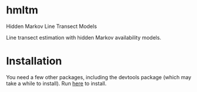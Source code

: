 hmltm
=====

Hidden Markov Line Transect Models

Line transect estimation with hidden Markov availability models.

Installation
============

You need a few other packages, including the devtools package (which may take a while to install). Run <a href="https://raw.githubusercontent.com/b-steve/ascr/master/inst/scripts/install.r" rel="nofollow">here</a> to install.


